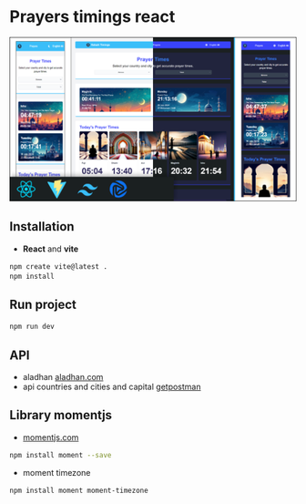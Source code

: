 # Prayers timings react

![modeling](./public/images/modeling/modeling.png)

## Installation  
- **React** and **vite**
```bash
npm create vite@latest .
npm install
```

## Run project
```bash
npm run dev
```

## API
- aladhan
[aladhan.com](https://aladhan.com/)
- api countries and cities and capital
[getpostman](https://documenter.getpostman.com/view/1134062/T1LJjU52)


## Library momentjs 

- [momentjs.com](https://momentjs.com/)

```bash
npm install moment --save 
```
- moment timezone
```bash
npm install moment moment-timezone
```